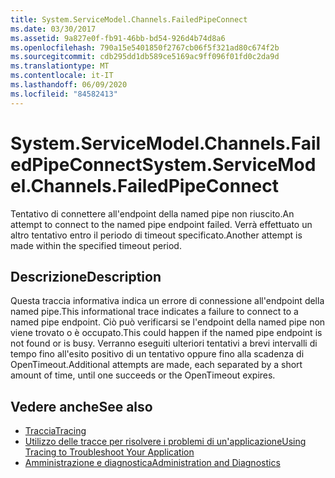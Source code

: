 ```yaml
---
title: System.ServiceModel.Channels.FailedPipeConnect
ms.date: 03/30/2017
ms.assetid: 9a827e0f-fb91-46bb-bd54-926d4b74d8a6
ms.openlocfilehash: 790a15e5401850f2767cb06f5f321ad80c674f2b
ms.sourcegitcommit: cdb295dd1db589ce5169ac9ff096f01fd0c2da9d
ms.translationtype: MT
ms.contentlocale: it-IT
ms.lasthandoff: 06/09/2020
ms.locfileid: "84582413"
---
```

# <a name="systemservicemodelchannelsfailedpipeconnect"></a><span data-ttu-id="dde44-102">System.ServiceModel.Channels.FailedPipeConnect</span><span class="sxs-lookup"><span data-stu-id="dde44-102">System.ServiceModel.Channels.FailedPipeConnect</span></span>
<span data-ttu-id="dde44-103">Tentativo di connettere all'endpoint della named pipe non riuscito.</span><span class="sxs-lookup"><span data-stu-id="dde44-103">An attempt to connect to the named pipe endpoint failed.</span></span> <span data-ttu-id="dde44-104">Verrà effettuato un altro tentativo entro il periodo di timeout specificato.</span><span class="sxs-lookup"><span data-stu-id="dde44-104">Another attempt is made within the specified timeout period.</span></span>  
  
## <a name="description"></a><span data-ttu-id="dde44-105">Descrizione</span><span class="sxs-lookup"><span data-stu-id="dde44-105">Description</span></span>  
 <span data-ttu-id="dde44-106">Questa traccia informativa indica un errore di connessione all'endpoint della named pipe.</span><span class="sxs-lookup"><span data-stu-id="dde44-106">This informational trace indicates a failure to connect to a named pipe endpoint.</span></span> <span data-ttu-id="dde44-107">Ciò può verificarsi se l'endpoint della named pipe non viene trovato o è occupato.</span><span class="sxs-lookup"><span data-stu-id="dde44-107">This could happen if the named pipe endpoint is not found or is busy.</span></span> <span data-ttu-id="dde44-108">Verranno eseguiti ulteriori tentativi a brevi intervalli di tempo fino all'esito positivo di un tentativo oppure fino alla scadenza di OpenTimeout.</span><span class="sxs-lookup"><span data-stu-id="dde44-108">Additional attempts are made, each separated by a short amount of time, until one succeeds or the OpenTimeout expires.</span></span>  
  
## <a name="see-also"></a><span data-ttu-id="dde44-109">Vedere anche</span><span class="sxs-lookup"><span data-stu-id="dde44-109">See also</span></span>

- [<span data-ttu-id="dde44-110">Traccia</span><span class="sxs-lookup"><span data-stu-id="dde44-110">Tracing</span></span>](index.md)
- [<span data-ttu-id="dde44-111">Utilizzo delle tracce per risolvere i problemi di un'applicazione</span><span class="sxs-lookup"><span data-stu-id="dde44-111">Using Tracing to Troubleshoot Your Application</span></span>](using-tracing-to-troubleshoot-your-application.md)
- [<span data-ttu-id="dde44-112">Amministrazione e diagnostica</span><span class="sxs-lookup"><span data-stu-id="dde44-112">Administration and Diagnostics</span></span>](../index.md)
